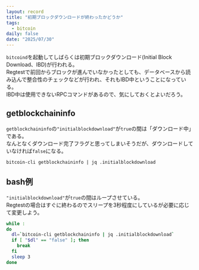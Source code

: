 ```yaml
---
layout: record
title: "初期ブロックダウンロードが終わったかどうか"
tags:
  - bitcoin
daily: false
date: "2025/07/30"
---
```


`bitcoind`を起動してしばらくは初期ブロックダウンロード(Initial Block Download、IBD)が行われる。  
Regtestで前回からブロックが進んでいなかったとしても、データベースから読み込んで整合性のチェックなどが行われ、それもIBD中ということになっている。  
IBD中は使用できないRPCコマンドがあるので、気にしておくとよいだろう。

## getblockchaininfo

`getblockchaininfo`の`"initialblockdownload"`が`true`の間は「ダウンロード中」である。  
なんとなくダウンロード完了フラグと思ってしまいそうだが、ダウンロードしていなければ`false`になる。

```console
bitcoin-cli getblockchaininfo | jq .initialblockdownload
```

## bash例

`"initialblockdownload"`が`true`の間はループさせている。  
Regtestの場合はすぐに終わるのでスリープを3秒程度にしているが必要に応じて変更しよう。

```bash
while :
do
  dl=`bitcoin-cli getblockchaininfo | jq .initialblockdownload`
  if [ "$dl" == "false" ]; then
    break
  fi
  sleep 3
done
```
